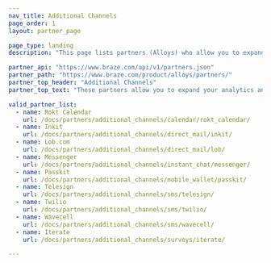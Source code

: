 ```yaml
---
nav_title: Additional Channels
page_order: 1
layout: partner_page

page_type: landing
description: "This page lists partners (Alloys) who allow you to expand your analytics and communications using channels other than the ones Braze provides."

partner_api: "https://www.braze.com/api/v1/partners.json"
partner_path: "https://www.braze.com/product/alloys/partners/"
partner_top_header: "Additional Channels"
partner_top_text: "These partners allow you to expand your analytics and communications using channels other than the ones Braze provides."

valid_partner_list:
  - name: Rokt Calendar
    url: /docs/partners/additional_channels/calendar/rokt_calendar/
  - name: Inkit
    url: /docs/partners/additional_channels/direct_mail/inkit/
  - name: Lob.com
    url: /docs/partners/additional_channels/direct_mail/lob/
  - name: Messenger
    url: /docs/partners/additional_channels/instant_chat/messenger/
  - name: Passkit
    url: /docs/partners/additional_channels/mobile_wallet/passkit/
  - name: Telesign
    url: /docs/partners/additional_channels/sms/telesign/
  - name: Twilio
    url: /docs/partners/additional_channels/sms/twilio/
  - name: Wavecell
    url: /docs/partners/additional_channels/sms/wavecell/
  - name: Iterate
    url: /docs/partners/additional_channels/surveys/iterate/

---
```

